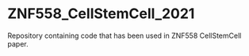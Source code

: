 # ZNF558_CellStemCell_2021
Repository containing code that has been used in ZNF558 CellStemCell paper.
